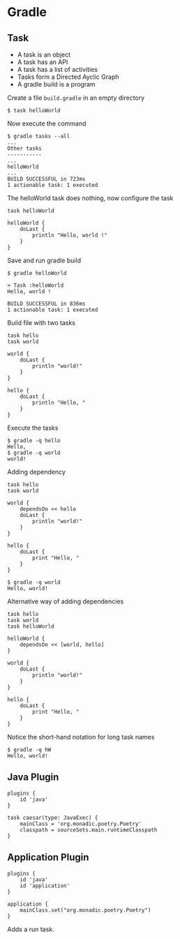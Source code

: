 # Gradle

## Task
- A task is an object
- A task has an API
- A task has a list of activities
- Tasks form a Directed Ayclic Graph
- A gradle build is a program

Create a file `build.gradle` in an empty directory

```
$ task helloWorld
```

 Now execute the command

```
$ gradle tasks --all
...
Other tasks
-----------
...
helloWorld
...
BUILD SUCCESSFUL in 723ms
1 actionable task: 1 executed
```

The helloWorld task does nothing, now configure the task

```
task helloWorld

helloWorld {
    doLast {
        println "Hello, world !"
    }
}
```

Save and run gradle build

```
$ gradle helloWorld

> Task :helloWorld
Hello, world !

BUILD SUCCESSFUL in 836ms
1 actionable task: 1 executed
```
Build file with two tasks

```
task hello
task world

world {
    doLast {
        println "world!"
    }
}

hello {
    doLast {
        println "Hello, "
    }
}
```

Execute the tasks

```
$ gradle -q hello
Hello,
$ gradle -q world
world!
```

Adding dependency

```
task hello
task world

world {
    dependsOn << hello
    doLast {
        println "world!"
    }
}

hello {
    doLast {
        print "Hello, "
    }
}
```

```
$ gradle -q world
Hello, world!
```

Alternative way of adding dependencies 

```
task hello
task world
task helloWorld

helloWorld {
    dependsOn << [world, hello]
}

world {
    doLast {
        println "world!"
    }
}

hello {
    doLast {
        print "Hello, "
    }
}
```

Notice the short-hand notation for long task names

```
$ gradle -q hW
Hello, world!
```
## Java Plugin

```
plugins {
	id 'java'
}

task caesar(type: JavaExec) {
	mainClass = 'org.monadic.poetry.Poetry'
	classpath = sourceSets.main.runtimeClasspath
}
```

## Application Plugin

```
plugins {
	id 'java'
	id 'application'
}

application {
	mainClass.set("org.monadic.poetry.Poetry")
}
```

Adds a run task.



